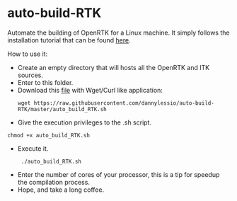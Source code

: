 # auto-build-RTK
Automate the building of OpenRTK for a Linux machine.
It simply follows the installation tutorial that can be found [here](http://wiki.openrtk.org/index.php/Main_Page#Step_0_-_Getting_ITK).


How to use it: 
- Create an empty directory that will hosts all the OpenRTK and ITK sources.
- Enter to this folder.
- Download this [file](https://raw.githubusercontent.com/dannylessio/auto-build-RTK/master/auto_build_RTK.sh) with Wget/Curl like application:<br>
  ```
  wget https://raw.githubusercontent.com/dannylessio/auto-build-RTK/master/auto_build_RTK.sh
  ```
- Give the execution privileges to the .sh script.<br>
 ```
 chmod +x auto_build_RTK.sh
 ```
- Execute it.<br>
  ```
   ./auto_build_RTK.sh
  ```
- Enter the number of cores of your processor, this is a tip for speedup the compilation process.
- Hope, and take a long coffee.

